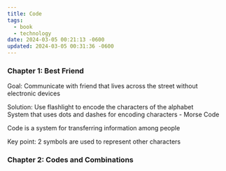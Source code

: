```yaml
---
title: Code
tags:
  - book
  - technology
date: 2024-03-05 00:21:13 -0600
updated: 2024-03-05 00:31:36 -0600
---
```


### Chapter 1: Best Friend

Goal: Communicate with friend that lives across the street without electronic devices

Solution: Use flashlight to encode the characters of the alphabet  
System that uses dots and dashes for encoding characters - Morse Code

Code is a system for transferring information among people

Key point: 2 symbols are used to represent other characters

### Chapter 2: Codes and Combinations